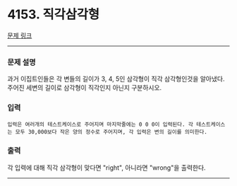 # 4153. 직각삼각형 

[문제 링크](https://www.acmicpc.net/problem/4153) 

---
### 문제 설명

  과거 이집트인들은 각 변들의 길이가 3, 4, 5인 삼각형이 직각 삼각형인것을 알아냈다. 주어진 세변의 길이로 삼각형이 직각인지 아닌지 구분하시오.

### 입력 

 
	입력은 여러개의 테스트케이스로 주어지며 마지막줄에는 0 0 0이 입력된다. 각 테스트케이스는 모두 30,000보다 작은 양의 정수로 주어지며, 각 입력은 변의 길이를 의미한다.


### 출력 

 각 입력에 대해 직각 삼각형이 맞다면 "right", 아니라면 "wrong"을 출력한다.

---
